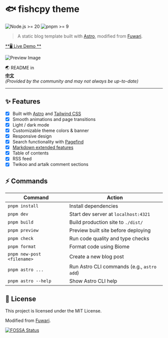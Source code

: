 # 🐟 fishcpy theme
![Node.js >= 20](https://img.shields.io/badge/node.js-%3E%3D20-brightgreen) 
![pnpm >= 9](https://img.shields.io/badge/pnpm-%3E%3D9-blue) 

> A static blog template built with [Astro](https://astro.build), modified from [Fuwari](https://github.com/saicaca/fuwari).

[**🖥️ Live Demo **](https://fishcpy-theme.demo.fis.ink)

![Preview Image](https://cdn.fis.ink/cdn/2025/09/06/68bb1a79306d1.webp)

🌏 README in  
[**中文**](./README-zh-CN.md)   
*(Provided by the community and may not always be up-to-date)*

---

## ✨ Features

- [x] Built with [Astro](https://astro.build) and [Tailwind CSS](https://tailwindcss.com)
- [x] Smooth animations and page transitions
- [x] Light / dark mode
- [x] Customizable theme colors & banner
- [x] Responsive design
- [x] Search functionality with [Pagefind](https://pagefind.app/)
- [x] [Markdown extended features](https://github.com/saicaca/fuwari?tab=readme-ov-file#-markdown-extended-syntax)
- [x] Table of contents
- [x] RSS feed
- [x] Twikoo and artalk comment sections

## ⚡ Commands

| Command                    | Action                                              |
|----------------------------|-----------------------------------------------------|
| `pnpm install`             | Install dependencies                                |
| `pnpm dev`                 | Start dev server at `localhost:4321`                |
| `pnpm build`               | Build production site to `./dist/`                  |
| `pnpm preview`             | Preview built site before deploying                 |
| `pnpm check`               | Run code quality and type checks                    |
| `pnpm format`              | Format code using Biome                             |
| `pnpm new-post <filename>` | Create a new blog post                              |
| `pnpm astro ...`           | Run Astro CLI commands (e.g., `astro add`)          |
| `pnpm astro --help`        | Show Astro CLI help                                 |

## 📄 License

This project is licensed under the MIT License.

Modified from [Fuwari](https://github.com/saicaca/fuwari).

[![FOSSA Status](https://app.fossa.com/api/projects/git%2Bgithub.com%2Fsaicaca%2Ffuwari.svg?type=large&issueType=license)](https://app.fossa.com/projects/git%2Bgithub.com%2Fsaicaca%2Ffuwari?ref=badge_large&issueType=license)